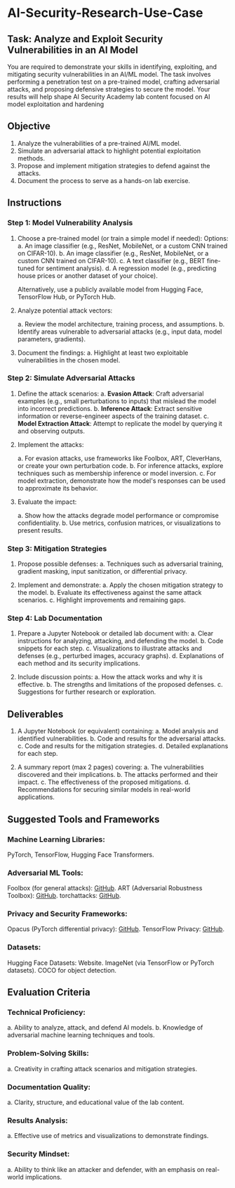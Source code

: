 # AI-Security-Research-Use-Case
## Task: Analyze and Exploit Security Vulnerabilities in an AI Model
You are required to demonstrate your skills in identifying, exploiting, and mitigating security vulnerabilities in an AI/ML model. The task involves performing a penetration test on a pre-trained model, crafting adversarial attacks, and proposing defensive strategies to secure the model. Your results will help shape AI Security Academy lab content focused on AI model exploitation and hardening

## Objective
1. Analyze the vulnerabilities of a pre-trained AI/ML model.
2. Simulate an adversarial attack to highlight potential exploitation methods.
3. Propose and implement mitigation strategies to defend against the attacks.
4. Document the process to serve as a hands-on lab exercise.

## Instructions
### Step 1: Model Vulnerability Analysis
1. Choose a pre-trained model (or train a simple model if needed):
   Options: 
   a. An image classifier (e.g., ResNet, MobileNet, or a custom CNN trained on CIFAR-10).
   b. An image classifier (e.g., ResNet, MobileNet, or a custom CNN trained on CIFAR-10).
   c. A text classifier (e.g., BERT fine-tuned for sentiment analysis).
   d. A regression model (e.g., predicting house prices or another dataset of your choice).

   Alternatively, use a publicly available model from Hugging Face, TensorFlow Hub, or PyTorch Hub.

2. Analyze potential attack vectors:

    a. Review the model architecture, training process, and assumptions.
    b. Identify areas vulnerable to adversarial attacks (e.g., input data, model parameters, gradients).

3. Document the findings:
   a. Highlight at least two exploitable vulnerabilities in the chosen model.
   
### Step 2: Simulate Adversarial Attacks
1. Define the attack scenarios:
   a. **Evasion Attack**: Craft adversarial examples (e.g., small perturbations to inputs) that 
      mislead the model into incorrect predictions.
    b. **Inference Attack**: Extract sensitive information or reverse-engineer aspects of the training dataset.
   c. **Model Extraction Attack**: Attempt to replicate the model by querying it and observing outputs.

2. Implement the attacks:

    a. For evasion attacks, use frameworks like Foolbox, ART, CleverHans, or create your own 
        perturbation code.
    b. For inference attacks, explore techniques such as membership inference or model inversion.
    c. For model extraction, demonstrate how the model's responses can be used to approximate 
       its behavior.

3. Evaluate the impact:

   a. Show how the attacks degrade model performance or compromise confidentiality.
   b. Use metrics, confusion matrices, or visualizations to present results.


### Step 3: Mitigation Strategies
1. Propose possible defenses:
   a. Techniques such as adversarial training, gradient masking, input sanitization, or 
      differential privacy.
  
2. Implement and demonstrate:
    a. Apply the chosen mitigation strategy to the model.
    b. Evaluate its effectiveness against the same attack scenarios.
    c. Highlight improvements and remaining gaps.

### Step 4: Lab Documentation
1. Prepare a Jupyter Notebook or detailed lab document with:
     a. Clear instructions for analyzing, attacking, and defending the model.
     b. Code snippets for each step.
     c. Visualizations to illustrate attacks and defenses (e.g., perturbed images, accuracy 
         graphs).
     d. Explanations of each method and its security implications.

2. Include discussion points:
    a. How the attack works and why it is effective.
    b. The strengths and limitations of the proposed defenses.
    c. Suggestions for further research or exploration.

## Deliverables
1. A Jupyter Notebook (or equivalent) containing:
   a. Model analysis and identified vulnerabilities.
   b. Code and results for the adversarial attacks.
   c. Code and results for the mitigation strategies.
   d. Detailed explanations for each step.
   
3. A summary report (max 2 pages) covering:
   a. The vulnerabilities discovered and their implications.
   b. The attacks performed and their impact.
   c. The effectiveness of the proposed mitigations.
   d. Recommendations for securing similar models in real-world applications.

## Suggested Tools and Frameworks
### Machine Learning Libraries:
PyTorch, TensorFlow, Hugging Face Transformers.
### Adversarial ML Tools:
Foolbox (for general attacks): [GitHub](https://github.com/bethgelab/foolbox).
ART (Adversarial Robustness Toolbox): [GitHub](https://github.com/Trusted-AI/adversarial-robustness-toolbox).
torchattacks: [GitHub](https://github.com/Harry24k/adversarial-attacks-pytorch).
### Privacy and Security Frameworks:
Opacus (PyTorch differential privacy): [GitHub](https://github.com/pytorch/opacus).
TensorFlow Privacy: [GitHub](https://github.com/tensorflow/privacy).
### Datasets:
Hugging Face Datasets: Website.
ImageNet (via TensorFlow or PyTorch datasets).
COCO for object detection.


## Evaluation Criteria
### Technical Proficiency:
   a. Ability to analyze, attack, and defend AI models.
   b. Knowledge of adversarial machine learning techniques and tools.

### Problem-Solving Skills:
   a. Creativity in crafting attack scenarios and mitigation strategies.
   
### Documentation Quality:
   a. Clarity, structure, and educational value of the lab content.
   
### Results Analysis:
  a. Effective use of metrics and visualizations to demonstrate findings.
  
### Security Mindset:
   a. Ability to think like an attacker and defender, with an emphasis on real-world implications.






